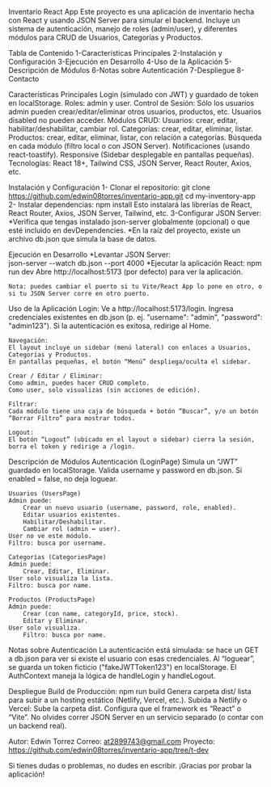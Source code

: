 Inventario React App
Este proyecto es una aplicación de inventario hecha con React y usando JSON Server para simular el backend. Incluye un sistema de autenticación, manejo de roles (admin/user), y diferentes módulos para CRUD de Usuarios, Categorías y Productos.


Tabla de Contenido
1-Características Principales
2-Instalación y Configuración
3-Ejecución en Desarrollo
4-Uso de la Aplicación
5-Descripción de Módulos
6-Notas sobre Autenticación
7-Despliegue
8-Contacto

Características Principales
    Login (simulado con JWT) y guardado de token en localStorage.
    Roles: admin y user.
    Control de Sesión:
        Sólo los usuarios admin pueden crear/editar/eliminar otros usuarios, productos, etc.
        Usuarios disabled no pueden acceder.
    Módulos CRUD:
        Usuarios: crear, editar, habilitar/deshabilitar, cambiar rol.
        Categorías: crear, editar, eliminar, listar.
        Productos: crear, editar, eliminar, listar, con relación a categorías.
    Búsqueda en cada módulo (filtro local o con JSON Server).
    Notificaciones (usando react-toastify).
    Responsive (Sidebar desplegable en pantallas pequeñas).
    Tecnologías: React 18+, Tailwind CSS, JSON Server, React Router, Axios, etc.

Instalación y Configuración
    1- Clonar el repositorio:
        git clone https://github.com/edwin08torres/inventario-app.git
        cd my-inventory-app
    2- Instalar dependencias:
        npm install
    Esto instalará las librerías de React, React Router, Axios, JSON Server, Tailwind, etc.
    3-Configurar JSON Server:
        *Verifica que tengas instalado json-server globalmente (opcional) o que esté incluido en devDependencies.
        *En la raíz del proyecto, existe un archivo db.json que simula la base de datos.
       
Ejecución en Desarrollo
    *Levantar JSON Server:        
        json-server --watch db.json --port 4000
    *Ejecutar la aplicación React:
        npm run dev
    Abre http://localhost:5173 (por defecto) para ver la aplicación.

    Nota: puedes cambiar el puerto si tu Vite/React App lo pone en otro, o si tu JSON Server corre en otro puerto.

Uso de la Aplicación
Login:
    Ve a http://localhost:5173/login.
    Ingresa credenciales existentes en db.json (p. ej. "username": "admin", "password": "admin123").
    Si la autenticación es exitosa, redirige al Home.

    Navegación:
    El layout incluye un sidebar (menú lateral) con enlaces a Usuarios, Categorías y Productos.
    En pantallas pequeñas, el botón “Menú” despliega/oculta el sidebar.

    Crear / Editar / Eliminar:
    Como admin, puedes hacer CRUD completo.
    Como user, solo visualizas (sin acciones de edición).

    Filtrar:
    Cada módulo tiene una caja de búsqueda + botón “Buscar”, y/o un botón “Borrar Filtro” para mostrar todos.
    
    Logout:
    El botón “Logout” (ubicado en el layout o sidebar) cierra la sesión, borra el token y redirige a /login.

Descripción de Módulos
    Autenticación (LoginPage)
        Simula un “JWT” guardado en localStorage.
        Valida username y password en db.json.
        Si enabled = false, no deja loguear.

    Usuarios (UsersPage)
    Admin puede:
        Crear un nuevo usuario (username, password, role, enabled).
        Editar usuarios existentes.
        Habilitar/Deshabilitar.
        Cambiar rol (admin ↔ user).
    User no ve este módulo.
    Filtro: busca por username.

    Categorías (CategoriesPage)
    Admin puede:
        Crear, Editar, Eliminar.
    User solo visualiza la lista.
    Filtro: busca por name.

    Productos (ProductsPage)
    Admin puede:
        Crear (con name, categoryId, price, stock).
        Editar y Eliminar.
    User solo visualiza.
        Filtro: busca por name.

Notas sobre Autenticación
    La autenticación está simulada: se hace un GET a db.json para ver si existe el usuario con esas credenciales.
    Al “loguear”, se guarda un token ficticio ("fakeJWTToken123") en localStorage.
    El AuthContext maneja la lógica de handleLogin y handleLogout.

Despliegue
    Build de Producción:
        npm run build
        Genera carpeta dist/ lista para subir a un hosting estático (Netlify, Vercel, etc.).
    Subida a Netlify o Vercel:
        Sube la carpeta dist.
        Configura que el framework es “React” o “Vite”.
        No olvides correr JSON Server en un servicio separado (o contar con un backend real).


Autor:  Edwin Torrez
Correo: at2899743@gmail.com
Proyecto: https://github.com/edwin08torres/inventario-app/tree/t-dev

Si tienes dudas o problemas, no dudes en escribir. ¡Gracias por probar la aplicación!